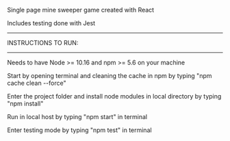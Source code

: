 Single page mine sweeper game created with React

Includes testing done with Jest

************************************************************
INSTRUCTIONS TO RUN:
************************************************************
Needs to have Node >= 10.16 and npm >= 5.6 on your machine

Start by opening terminal and cleaning the cache in npm by typing "npm cache clean --force"

Enter the project folder and install node modules in local directory by typing "npm install"

Run in local host by typing "npm start" in terminal

Enter testing mode by typing "npm test" in terminal
